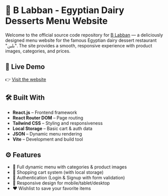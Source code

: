 # 🥄 B Labban - Egyptian Dairy Desserts Menu Website

Welcome to the official source code repository for [B Labban](https://blaban-nourmo.vercel.app/) — a deliciously designed menu website for the famous Egyptian dairy dessert restaurant "بلبن". The site provides a smooth, responsive experience with product images, categories, and prices.

## 🚀 Live Demo

👉 [Visit the website](https://blaban-nourmo.vercel.app/)

## 🛠️ Built With

- **React.js** – Frontend framework
- **React Router DOM** – Page routing
- **Tailwind CSS** – Styling and responsiveness
- **Local Storage** – Basic cart & auth data
- **JSON** – Dynamic menu rendering
- **Vite** – Development and build tool

## ⚙️ Features

- 🧁 Full dynamic menu with categories & product images
- 🛒 Shopping cart system (with local storage)
- 🔐 Authentication (Login & Signup with form validation)
- 📱 Responsive design for mobile/tablet/desktop
- ❤️ Wishlist to save your favorite items
